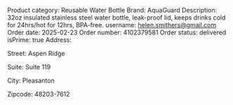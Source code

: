 Product category: Reusable Water Bottle
Brand: AquaGuard
Description: 32oz insulated stainless steel water bottle, leak-proof lid, keeps drinks cold for 24hrs/hot for 12hrs, BPA-free.
username: helen.smithers@gmail.com
Order date: 2025-02-23
Order number: 4102379581
Order status: delivered
isPrime: true
Address:

Street: Aspen Ridge

Suite: Suite 119

City: Pleasanton

Zipcode: 48203-7612

